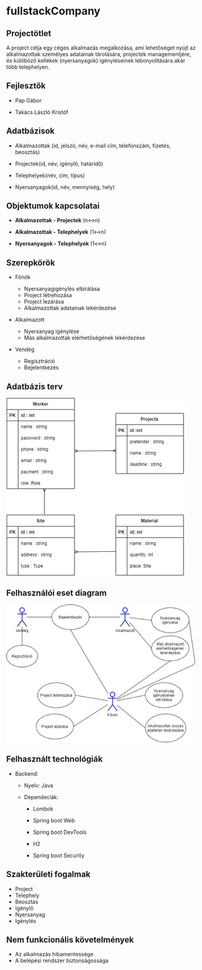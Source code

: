 # fullstackCompany
## Projectötlet
A project célja egy céges alkalmazás megalkozása, ami lehetőséget nyújt az alkalmazottak személyes adatainak tárolására, projectek managementjére, és külöböző kellékek (nyersanyagok) igényléseinek lebonyolítására akár több telephelyen.

## Fejlesztők
* Pap Gábor

* Takács László Kristóf

## Adatbázisok
* Alkalmazottak (id, jelszó, név, e-mail cím, telefonszám, fizetés, beosztás)

* Projectek(id, név, igénylő, határidő)

* Telephelyek(név, cím, típus)

* Nyersanyagok(id, név, mennyiség, hely)


## Objektumok kapcsolatai
* **Alkalmazottak - Projectek**
(n<->n)

* **Alkalmazottak - Telephelyek**
(1<->n)

* **Nyersanyagok - Telephelyek**
(1<->n)

## Szerepkörök
* Főnök
  * Nyersanyagigénylés elbírálása
  * Project létrehozása
  * Project lezárása
  * Alkalmazottak adatainak lekérdezése

* Alkalmazott
  * Nyersanyag igénylése
  * Más alkalmazottak elérhetőségének lekérdezése

* Vendég
  * Regisztráció
  * Bejelentkezés

## Adatbázis terv

![adatbázis terv](img/data.png)

## Felhasználói eset diagram

![Felhasználói eset diagram](img/UCD.png)

## Felhasznált technológiák

* Backend:

  * Nyelv: Java

  * Dependeciák:

    * Lombok

    * Spring boot Web

    * Spring boot DevTools

    * H2

    * Spring boot Security
    
## Szakterületi fogalmak

* Project
* Telephely
* Beosztás
* Igénylő
* Nyersanyag
* Igénylés

## Nem funkcionális követelmények

* Az alkalmazás hibamentessége
* A belépési rendszer biztonságossága
